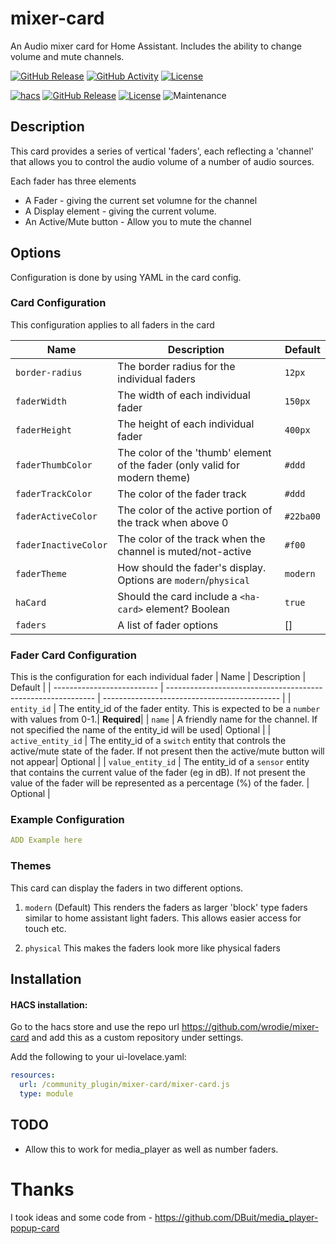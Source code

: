 # mixer-card

An Audio mixer card for Home Assistant. Includes the ability to change volume and mute channels.

[![GitHub Release][releases-shield]][releases]
[![GitHub Activity][commits-shield]][commits]
[![License][license-shield]](LICENSE)

[![hacs][hacsbadge]][hacs]
[![GitHub Release][releases-shield]][releases]
[![License][license-shield]](LICENSE.md)
![Maintenance](https://img.shields.io/maintenance/yes/2023?style=for-the-badge)


## Description

This card provides a series of vertical 'faders', each reflecting a 'channel' that allows you to control the audio volume of a number of audio sources.

Each fader has three elements
 - A Fader - giving the current set volumne for the channel
 - A Display element - giving the current volume.
 - An Active/Mute button - Allow you to mute the channel


## Options

Configuration is done by using YAML in the card config.


### Card Configuration

This configuration applies to all faders in the card

| Name                       | Description                                                  | Default                                      |
| -------------------------- | ------------------------------------------------------------ | -------------------------------------------- |
| `border-radius` | The border radius for the individual faders | `12px` |
| `faderWidth` | The width of each individual fader | `150px` |
| `faderHeight` | The height of each individual fader | `400px` |
| `faderThumbColor` | The color of the 'thumb' element of the fader (only valid for modern theme) | `#ddd` |
| `faderTrackColor` | The color of the fader track | `#ddd` |
| `faderActiveColor` | The color of the active portion of the track when above 0 | `#22ba00` |
| `faderInactiveColor` | The color of the track when the channel is muted/not-active | `#f00` |
| `faderTheme` | How should the fader's display. Options are `modern`/`physical` | `modern` |
| `haCard` | Should the card include a `<ha-card>` element? Boolean | `true` |
| `faders` | A list of fader options | [] |

### Fader Card Configuration
This is the configuration for each individual fader
| Name                       | Description                                                  | Default                                      |
| -------------------------- | ------------------------------------------------------------ | -------------------------------------------- |
| `entity_id` | The entity_id of the fader entity.  This is expected to be a `number` with values from 0-1.| **Required**|
| `name` | A friendly name for the channel. If not specified the name of the entity_id will be used| Optional |
| `active_entity_id` | The entity_id of a `switch` entity that controls the active/mute state of the fader.  If not present then the active/mute button will not appear| Optional |
| `value_entity_id` | The entity_id of a `sensor` entity that contains the current value of the fader (eg in dB).  If not present the value of the fader will be represented as a percentage (%) of the fader. | Optional |

### Example Configuration
```yaml
ADD Example here
```

### Themes
This card can display the faders in two different options.
1. `modern` (Default)
This renders the faders as larger 'block' type faders similar to home assistant light faders.  This allows easier access for touch etc.

2. `physical`
This makes the faders look more like physical faders


## Installation

#### HACS installation:
Go to the hacs store and use the repo url https://github.com/wrodie/mixer-card and add this as a custom repository under settings.

Add the following to your ui-lovelace.yaml:

```yaml
resources:
  url: /community_plugin/mixer-card/mixer-card.js
  type: module
```

## TODO
 - Allow this to work for media_player as well as number faders.

# Thanks
I took ideas and some code from - https://github.com/DBuit/media_player-popup-card

[commits-shield]: https://img.shields.io/github/commit-activity/y/wrodie/mixer-card.svg?style=for-the-badge
[commits]: https://github.com/wrodie/mixer-card/commits/main
[hacs]: https://github.com/hacs/integration
[hacsbadge]: https://img.shields.io/badge/HACS-Custom-orange.svg?style=for-the-badge
[releases-shield]: https://img.shields.io/github/release/wrodie/mixer-card.svg?style=for-the-badge
[releases]: https://github.com/wrodie/mixer-card/releases
[license-shield]: https://img.shields.io/github/license/wrodie/mixer-card.svg?style=for-the-badge
